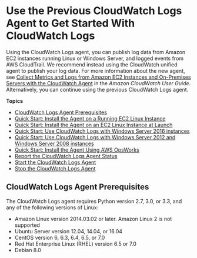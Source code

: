 # Use the Previous CloudWatch Logs Agent to Get Started With CloudWatch Logs<a name="UsePreviousCloudWatchLogsAgent"></a>

Using the CloudWatch Logs agent, you can publish log data from Amazon EC2 instances running Linux or Windows Server, and logged events from AWS CloudTrail\. We recommend instead using the CloudWatch unified agent to publish your log data\. For more information about the new agent, see [Collect Metrics and Logs from Amazon EC2 Instances and On\-Premises Servers with the CloudWatch Agent](https://docs.aws.amazon.com/AmazonCloudWatch/latest/monitoring/Install-CloudWatch-Agent.html) in the *Amazon CloudWatch User Guide*\. Alternatively, you can continue using the previous CloudWatch Logs agent\.

**Topics**
+ [CloudWatch Logs Agent Prerequisites](#CWL_Prerequisites)
+ [Quick Start: Install the Agent on a Running EC2 Linux Instance](QuickStartEC2Instance.md)
+ [Quick Start: Install the Agent on an EC2 Linux Instance at Launch](EC2NewInstanceCWL.md)
+ [Quick Start: Use CloudWatch Logs with Windows Server 2016 instances](QuickStartWindows2016.md)
+ [Quick Start: Use CloudWatch Logs with Windows Server 2012 and Windows Server 2008 instances](QuickStartWindows20082012.md)
+ [Quick Start: Install the Agent Using AWS OpsWorks](QuickStartChef.md)
+ [Report the CloudWatch Logs Agent Status](ReportCWLAgentStatus.md)
+ [Start the CloudWatch Logs Agent](StartTheCWLAgent.md)
+ [Stop the CloudWatch Logs Agent](StopTheCWLAgent.md)

## CloudWatch Logs Agent Prerequisites<a name="CWL_Prerequisites"></a>

The CloudWatch Logs agent requires Python version 2\.7, 3\.0, or 3\.3, and any of the following versions of Linux:
+ Amazon Linux version 2014\.03\.02 or later\. Amazon Linux 2 is not supported
+ Ubuntu Server version 12\.04, 14\.04, or 16\.04
+ CentOS version 6, 6\.3, 6\.4, 6\.5, or 7\.0
+ Red Hat Enterprise Linux \(RHEL\) version 6\.5 or 7\.0
+ Debian 8\.0